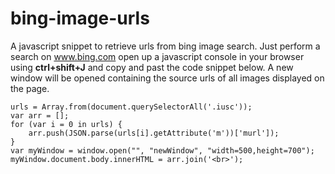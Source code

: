 # bing-image-urls
A javascript snippet to retrieve urls from bing image search. Just perform a search on www.bing.com open up a javascript console in your browser using **ctrl+shift+J** and copy and past the code snippet below. A new window will be opened containing the source urls of all images displayed on the page.
```
urls = Array.from(document.querySelectorAll('.iusc'));
var arr = [];
for (var i = 0 in urls) {
	arr.push(JSON.parse(urls[i].getAttribute('m'))['murl']);
}
var myWindow = window.open("", "newWindow", "width=500,height=700");
myWindow.document.body.innerHTML = arr.join('<br>');
```

